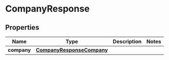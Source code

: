 

# CompanyResponse

## Properties

Name | Type | Description | Notes
------------ | ------------- | ------------- | -------------
**company** | [**CompanyResponseCompany**](CompanyResponseCompany.md) |  | 



